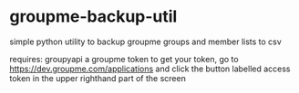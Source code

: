 # groupme-backup-util
simple python utility to backup groupme groups and member lists to csv

requires: groupyapi
          a groupme token
to get your token, go to https://dev.groupme.com/applications and click the button labelled access token in the upper righthand part of the screen
